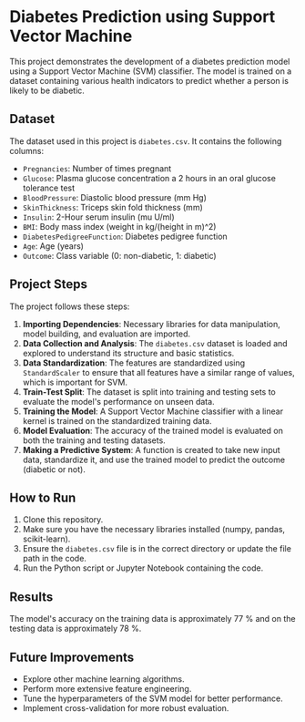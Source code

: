 # Diabetes Prediction using Support Vector Machine

This project demonstrates the development of a diabetes prediction model using a Support Vector Machine (SVM) classifier. The model is trained on a dataset containing various health indicators to predict whether a person is likely to be diabetic.

## Dataset

The dataset used in this project is `diabetes.csv`. It contains the following columns:

*   `Pregnancies`: Number of times pregnant
*   `Glucose`: Plasma glucose concentration a 2 hours in an oral glucose tolerance test
*   `BloodPressure`: Diastolic blood pressure (mm Hg)
*   `SkinThickness`: Triceps skin fold thickness (mm)
*   `Insulin`: 2-Hour serum insulin (mu U/ml)
*   `BMI`: Body mass index (weight in kg/(height in m)^2)
*   `DiabetesPedigreeFunction`: Diabetes pedigree function
*   `Age`: Age (years)
*   `Outcome`: Class variable (0: non-diabetic, 1: diabetic)

## Project Steps

The project follows these steps:

1.  **Importing Dependencies**: Necessary libraries for data manipulation, model building, and evaluation are imported.
2.  **Data Collection and Analysis**: The `diabetes.csv` dataset is loaded and explored to understand its structure and basic statistics.
3.  **Data Standardization**: The features are standardized using `StandardScaler` to ensure that all features have a similar range of values, which is important for SVM.
4.  **Train-Test Split**: The dataset is split into training and testing sets to evaluate the model's performance on unseen data.
5.  **Training the Model**: A Support Vector Machine classifier with a linear kernel is trained on the standardized training data.
6.  **Model Evaluation**: The accuracy of the trained model is evaluated on both the training and testing datasets.
7.  **Making a Predictive System**: A function is created to take new input data, standardize it, and use the trained model to predict the outcome (diabetic or not).

## How to Run

1.  Clone this repository.
2.  Make sure you have the necessary libraries installed (numpy, pandas, scikit-learn).
3.  Ensure the `diabetes.csv` file is in the correct directory or update the file path in the code.
4.  Run the Python script or Jupyter Notebook containing the code.

## Results

The model's accuracy on the training data is approximately 77 % and on the testing data is approximately 78 %.

## Future Improvements

*   Explore other machine learning algorithms.
*   Perform more extensive feature engineering.
*   Tune the hyperparameters of the SVM model for better performance.
*   Implement cross-validation for more robust evaluation.
